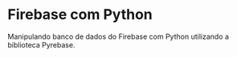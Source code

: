 # Firebase com Python

Manipulando banco de dados do Firebase com Python utilizando a biblioteca Pyrebase.